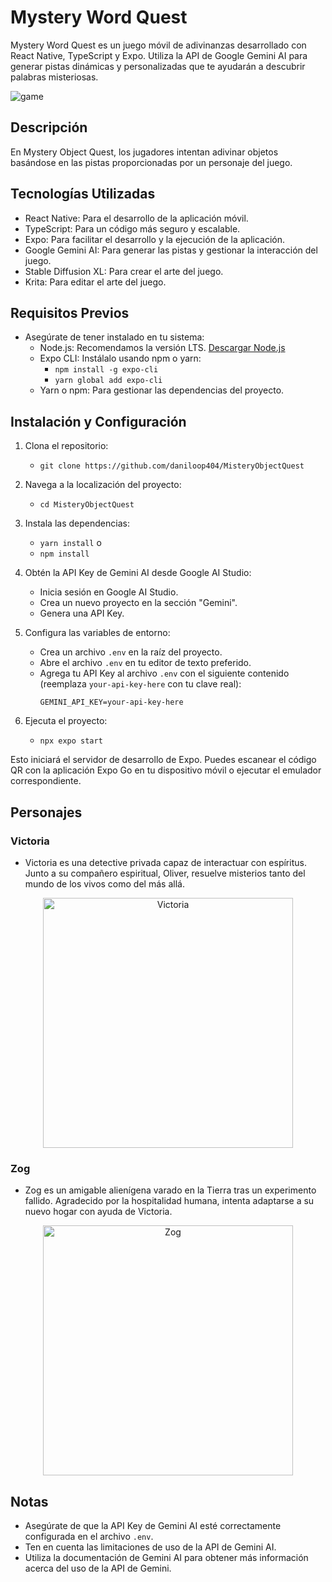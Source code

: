 # Mystery Word Quest

Mystery Word Quest es un juego móvil de adivinanzas desarrollado con React Native, TypeScript y Expo. Utiliza la API de Google Gemini AI para generar pistas dinámicas y personalizadas que te ayudarán a descubrir palabras misteriosas.

![game](https://github.com/daniloop404/MisteryObjectQuest/assets/142755776/5f3013a5-8b7d-45c7-b802-24c7031da50c)

## Descripción

En Mystery Object Quest, los jugadores intentan adivinar objetos basándose en las pistas proporcionadas por un personaje del juego.

## Tecnologías Utilizadas

* React Native: Para el desarrollo de la aplicación móvil.
* TypeScript: Para un código más seguro y escalable.
* Expo: Para facilitar el desarrollo y la ejecución de la aplicación.
* Google Gemini AI: Para generar las pistas y gestionar la interacción del juego.
* Stable Diffusion XL: Para crear el arte del juego.
* Krita: Para editar el arte del juego.

## Requisitos Previos

* Asegúrate de tener instalado en tu sistema:
    + Node.js: Recomendamos la versión LTS. [Descargar Node.js](https://nodejs.org/)
    + Expo CLI: Instálalo usando npm o yarn:
        - `npm install -g expo-cli`
        - `yarn global add expo-cli`
    + Yarn o npm: Para gestionar las dependencias del proyecto.

## Instalación y Configuración

1. Clona el repositorio:
    - `git clone https://github.com/daniloop404/MisteryObjectQuest`

2. Navega a la localización del proyecto:
    - `cd MisteryObjectQuest`

3. Instala las dependencias:
    - `yarn install`
    o 
    - `npm install`

4. Obtén la API Key de Gemini AI desde Google AI Studio:
    + Inicia sesión en Google AI Studio.
    + Crea un nuevo proyecto en la sección "Gemini".
    + Genera una API Key.

5. Configura las variables de entorno:
    + Crea un archivo `.env` en la raíz del proyecto.
    + Abre el archivo `.env` en tu editor de texto preferido.
    + Agrega tu API Key al archivo `.env` con el siguiente contenido (reemplaza `your-api-key-here` con tu clave real):
        ```plaintext
        GEMINI_API_KEY=your-api-key-here
        ```

6. Ejecuta el proyecto:
    - `npx expo start`

Esto iniciará el servidor de desarrollo de Expo. Puedes escanear el código QR con la aplicación Expo Go en tu dispositivo móvil o ejecutar el emulador correspondiente.

## Personajes

### Victoria

* Victoria es una detective privada capaz de interactuar con espíritus. Junto a su compañero espiritual, Oliver, resuelve misterios tanto del mundo de los vivos como del más allá.

<div align="center">
  <img src="https://github.com/daniloop404/MisteryObjectQuest/assets/142755776/f747cc77-42c4-4dd1-8d76-b6739325bc37" alt="Victoria" width="400">
</div>

### Zog

* Zog es un amigable alienígena varado en la Tierra tras un experimento fallido. Agradecido por la hospitalidad humana, intenta adaptarse a su nuevo hogar con ayuda de Victoria.

<div align="center">
  <img src="https://github.com/daniloop404/MisteryObjectQuest/assets/142755776/1df26b52-f330-4f63-81fd-37098576570e" alt="Zog" width="400">
</div>


## Notas

* Asegúrate de que la API Key de Gemini AI esté correctamente configurada en el archivo `.env`.
* Ten en cuenta las limitaciones de uso de la API de Gemini AI.
* Utiliza la documentación de Gemini AI para obtener más información acerca del uso de la API de Gemini.
